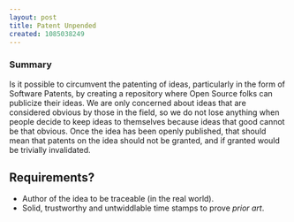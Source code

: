 ```yaml
---
layout: post
title: Patent Unpended
created: 1085038249
---
```

### Summary
Is it possible to circumvent the patenting of ideas, particularly in the form of Software Patents, by creating a repository where Open Source folks can publicize their ideas.  We are only concerned about ideas that are considered obvious by those in the field, so we do not lose anything when people decide to keep ideas to themselves because ideas that good cannot be that obvious.  Once the idea has been openly published, that should mean that patents on the idea should not be granted, and if granted would be trivially invalidated.

## Requirements?
* Author of the idea to be traceable (in the real world).
* Solid, trustworthy and untwiddlable time stamps to prove _prior art_.
